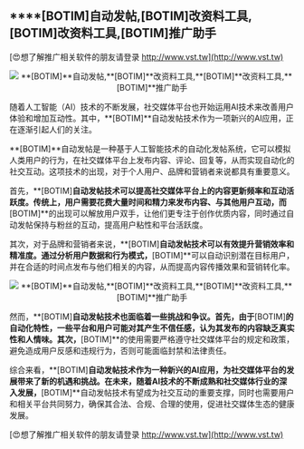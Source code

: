 ## ****[BOTIM]**自动发帖,**[BOTIM]**改资料工具,**[BOTIM]**改资料工具,**[BOTIM]**推广助手**

[😍想了解推广相关软件的朋友请登录 http://www.vst.tw](http://www.vst.tw)

 <center><img src="https://vst.tw/MP4/tuiguang/png/5.png" alt="**[BOTIM]**自动发帖,**[BOTIM]**改资料工具,**[BOTIM]**改资料工具,**[BOTIM]**推广助手"></center>

随着人工智能（AI）技术的不断发展，社交媒体平台也开始运用AI技术来改善用户体验和增加互动性。其中，**[BOTIM]**自动发帖技术作为一项新兴的AI应用，正在逐渐引起人们的关注。

**[BOTIM]**自动发帖是一种基于人工智能技术的自动化发帖系统，它可以模拟人类用户的行为，在社交媒体平台上发布内容、评论、回复等，从而实现自动化的社交互动。这项技术的出现，对于个人用户、品牌和营销者来说都具有重要意义。

首先，**[BOTIM]**自动发帖技术可以提高社交媒体平台上的内容更新频率和互动活跃度。传统上，用户需要花费大量时间和精力来发布内容、与其他用户互动，而**[BOTIM]**的出现可以解放用户双手，让他们更专注于创作优质内容，同时通过自动发帖保持与粉丝的互动，提高用户粘性和平台活跃度。

其次，对于品牌和营销者来说，**[BOTIM]**自动发帖技术可以有效提升营销效率和精准度。通过分析用户数据和行为模式，**[BOTIM]**可以自动识别潜在目标用户，并在合适的时间点发布与他们相关的内容，从而提高内容传播效果和营销转化率。

 <center><img src="https://vst.tw/MP4/tuiguang/png/5.png" alt="**[BOTIM]**自动发帖,**[BOTIM]**改资料工具,**[BOTIM]**改资料工具,**[BOTIM]**推广助手"></center>

然而，**[BOTIM]**自动发帖技术也面临着一些挑战和争议。首先，由于**[BOTIM]**的自动化特性，一些平台和用户可能对其产生不信任感，认为其发布的内容缺乏真实性和人情味。其次，**[BOTIM]**的使用需要严格遵守社交媒体平台的规定和政策，避免造成用户反感和违规行为，否则可能面临封禁和法律责任。

综合来看，**[BOTIM]**自动发帖技术作为一种新兴的AI应用，为社交媒体平台的发展带来了新的机遇和挑战。在未来，随着AI技术的不断成熟和社交媒体行业的深入发展，**[BOTIM]**自动发帖技术有望成为社交互动的重要支撑，同时也需要用户和相关平台共同努力，确保其合法、合规、合理的使用，促进社交媒体生态的健康发展。

[😍想了解推广相关软件的朋友请登录 http://www.vst.tw](http://www.vst.tw)



